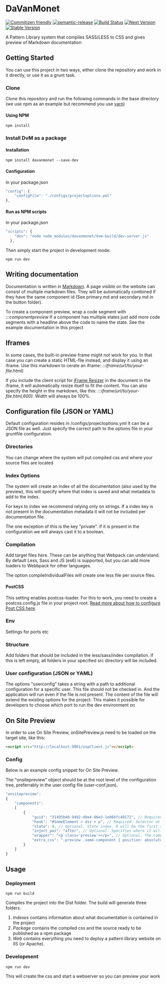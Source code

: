 # DaVanMonet
 [![Commitizen friendly](https://img.shields.io/badge/commitizen-friendly-brightgreen.svg)](http://commitizen.github.io/cz-cli/)
[![semantic-release](https://img.shields.io/badge/%20%20%F0%9F%93%A6%F0%9F%9A%80-semantic--release-e10079.svg)](https://github.com/semantic-release/semantic-release)
[![Build Status](https://travis-ci.com/wezz/DaVanMonet.svg?branch=dev)](https://travis-ci.com/wezz/DaVanMonet)
[![Next Version](https://img.shields.io/npm/v/davanmonet/next.svg)](https://www.npmjs.com/package/davanmonet)
[![Stable Version](https://img.shields.io/npm/v/davanmonet/latest.svg)](https://www.npmjs.com/package/davanmonet)

A Pattern Library system that compiles SASS/LESS to CSS and gives preview of Markdown documentation

## Getting Started
You can use this project in two ways, either clone the repository and work in it directly, or use it as a grunt task.

### Clone
Clone this repository and run the following commands in the base directory (we use npm as an example but recommend you use [yarn](https://yarnpkg.com/en/))

#### Using NPM
```shell
npm install
```

### Install DvM as a package
#### Installation
```shell
npm install davanmonet --save-dev
```
#### Configuration
In your package.json
```js
"config": {
    "configFile": "./configs/projectoptions.yml"
},
```

#### Run as NPM scripts
In your package.json
```js
"scripts": {
    "dev": "node node_modules/davanmonet/dvm-build/dev-server.js"
  },
```

Then simply start the project in development mode:
```shell
npm run dev
```

## Writing documentation
Documentation is written in [Markdown](https://daringfireball.net/projects/markdown/). 
A page visible on the website can consist of multiple markdown files. They will be automatically combined if they have the same component id (See primary.md and secondary.md in the button folder).

To create a component preview, wrap a code segment with _:::componentpreview_
If a component has multiple states just add more code segments with a headline above the code to name the state. See the example documentation in this project

## Iframes
In some cases, the built-in preview frame might not work for you. In that case you can create a static HTML-file instead, and display it using an iframe. Use this markdown to cerate an iframe: _:::iframe(url/to/your-file.html)_

If you include the client script for [iFrame Resizer](https://github.com/davidjbradshaw/iframe-resizer) in the document in the iframe, it will automatically resize itself to fit the content. You can also specify the height in the markdown, like this: _:::iframe(url/to/your-file.html,600)_. Width will always be 100%.

## Configuration file (JSON or YAML)
Default configuration resides in /configs/projectoptions.yml
It can be a JSON file as well. Just specify the correct path to the options file in your gruntfile configuration.


### Directories
You can change where the system will put compiled css and where your source files are located

### Index Options
The system will create an index of all the documentation (also used by the preview), this will specify where that index is saved and what metadata to add to the index.

For keys to index we recommend relying only on strings. If a index key is not present in the documentation metadata it will not be included per documentation file.

The one exception of this is the key "private". If it is present in the configuration we will always cast it to a boolean.

### Compilation
Add target files here. These can be anything that Webpack can understand. By default Less, Sass and JS (es6) is supported, but you can add more loaders to Webbpack for other languages.

The option compileIndividualFiles will create one less file per source files. 

#### PostCSS
This setting enables postcss-loader. For this to work, you need to create a postcss.config.js file in your project root. [Read more about how to configure Post CSS here](https://github.com/postcss/postcss-loader).

### Env
Settings for ports etc

### Structure
Add folders that should be included in the less/sass/index compilation.
If this is left empty, all folders in your specified src directory will be included.

### User configuration (JSON or YAML)
The options "userconfig" takes a string with a path to additional configuration for a specific user. This file should not be checked in. And the application will run even if the file is not present.
The content of the file will extend the existing options for the project. 
This makes it possible for developers to choose which port to run the dev environment on

## On Site Preview
In order to use On Site Preview, onSitePreview.js need to be loaded on the target site, like this:
```html
<script src="http://localhost:9001/ospClient.js"></script>
```
### Config
Below is an example config snippet for On Site Preview.

The "onsitepreview" object should be at the root level of the configuration tree, preferrably in the user config file (user-conf.json).

```js
"onsitepreview":
{
    "components":
    [
        {
            "guid": "31495b40-9492-40e4-86e3-1e06bfc40171", // Required. GUID of the compontent
            "hook": "#SomeElement > div > p", // Required. Selector at which the component will be injected
            "state": 0, // Optional. State index. 0 will be the first state that is defined. Defaults to 0.
            "inject_pos": "after", // Optional. Specifies where it will be injected in relation to the selector. Before, after, append or prepend. Defaults to after.
            "wrapper": "<p class='preview'></p>", // Optional. The component will be wrapped in this tag if specified.
            "extra_css": ".preview .some-component { position: absolute; width: 100%; }" // Optional. This CSS will be injected in the page in addition to the component.
        }
    ]
}
```

## Usage


### Deployment
```shell
npm run build
```
Compiles the project into the Dist folder. The build will generate three folders. 
1. *Indexes* contains information about what documentation is contained in the project
2. *Package* contains the compiled css and the source ready to be published as a npm package
3. *Web* contains everything you need to deploy a pattern library website on IIS (or Apache).

### Development
```shell
npm run dev
```
This will create the css and start a webserver so you can preview your work
